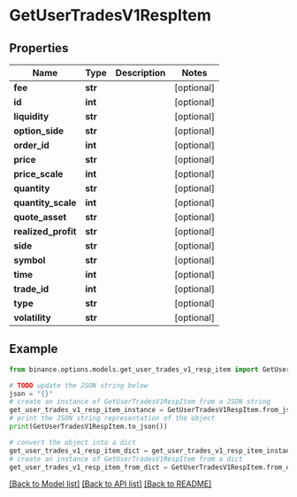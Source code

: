 # GetUserTradesV1RespItem


## Properties

Name | Type | Description | Notes
------------ | ------------- | ------------- | -------------
**fee** | **str** |  | [optional] 
**id** | **int** |  | [optional] 
**liquidity** | **str** |  | [optional] 
**option_side** | **str** |  | [optional] 
**order_id** | **int** |  | [optional] 
**price** | **str** |  | [optional] 
**price_scale** | **int** |  | [optional] 
**quantity** | **str** |  | [optional] 
**quantity_scale** | **int** |  | [optional] 
**quote_asset** | **str** |  | [optional] 
**realized_profit** | **str** |  | [optional] 
**side** | **str** |  | [optional] 
**symbol** | **str** |  | [optional] 
**time** | **int** |  | [optional] 
**trade_id** | **int** |  | [optional] 
**type** | **str** |  | [optional] 
**volatility** | **str** |  | [optional] 

## Example

```python
from binance.options.models.get_user_trades_v1_resp_item import GetUserTradesV1RespItem

# TODO update the JSON string below
json = "{}"
# create an instance of GetUserTradesV1RespItem from a JSON string
get_user_trades_v1_resp_item_instance = GetUserTradesV1RespItem.from_json(json)
# print the JSON string representation of the object
print(GetUserTradesV1RespItem.to_json())

# convert the object into a dict
get_user_trades_v1_resp_item_dict = get_user_trades_v1_resp_item_instance.to_dict()
# create an instance of GetUserTradesV1RespItem from a dict
get_user_trades_v1_resp_item_from_dict = GetUserTradesV1RespItem.from_dict(get_user_trades_v1_resp_item_dict)
```
[[Back to Model list]](../README.md#documentation-for-models) [[Back to API list]](../README.md#documentation-for-api-endpoints) [[Back to README]](../README.md)


